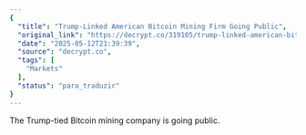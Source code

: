 ```yaml
---
{
  "title": "Trump-Linked American Bitcoin Mining Firm Going Public",
  "original_link": "https://decrypt.co/319105/trump-linked-american-bitcoin-mining-firm-going-public",
  "date": "2025-05-12T21:39:39",
  "source": "decrypt.co",
  "tags": [
    "Markets"
  ],
  "status": "para_traduzir"
}
---
```


The Trump-tied Bitcoin mining company is going public.